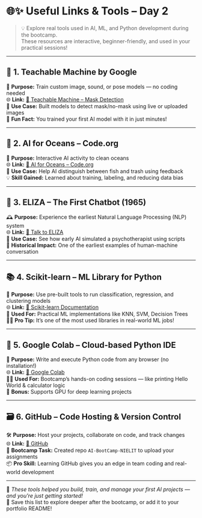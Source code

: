 # 🌐✨ Useful Links & Tools – Day 2

> 💡 Explore real tools used in AI, ML, and Python development during the bootcamp.  
> These resources are interactive, beginner-friendly, and used in your practical sessions!

---

## 🧠 1. Teachable Machine by Google

🧰 **Purpose:** Train custom image, sound, or pose models — no coding needed  
🌐 **Link:** [🔗 Teachable Machine – Mask Detection](https://teachablemachine.withgoogle.com/models/Tf4bJ-go5/)  
🎯 **Use Case:** Built models to detect mask/no-mask using live or uploaded images  
🚀 **Fun Fact:** You trained your first AI model with it in just minutes!

---

## 🌊 2. AI for Oceans – Code.org

🐠 **Purpose:** Interactive AI activity to clean oceans  
🌐 **Link:** [🔗 AI for Oceans – Code.org](https://studio.code.org/s/oceans/lessons/1/levels/2)  
🎯 **Use Case:** Help AI distinguish between fish and trash using feedback  
💡 **Skill Gained:** Learned about training, labeling, and reducing data bias

---

## 💬 3. ELIZA – The First Chatbot (1965)

🕰️ **Purpose:** Experience the earliest Natural Language Processing (NLP) system  
🌐 **Link:** [🔗 Talk to ELIZA](https://psych.fullerton.edu/mbirnbaum/psych101/eliza.htm)  
🎯 **Use Case:** See how early AI simulated a psychotherapist using scripts  
📜 **Historical Impact:** One of the earliest examples of human-machine conversation

---

## 📚 4. Scikit-learn – ML Library for Python

🧪 **Purpose:** Use pre-built tools to run classification, regression, and clustering models  
🌐 **Link:** [🔗 Scikit-learn Documentation](https://scikit-learn.org/stable/)  
🧰 **Used For:** Practical ML implementations like KNN, SVM, Decision Trees  
👨‍🔬 **Pro Tip:** It’s one of the most used libraries in real-world ML jobs!

---

## 📓 5. Google Colab – Cloud-based Python IDE

🚀 **Purpose:** Write and execute Python code from any browser (no installation!)  
🌐 **Link:** [🔗 Google Colab](https://colab.research.google.com)  
🧑‍💻 **Used For:** Bootcamp’s hands-on coding sessions — like printing Hello World & calculator logic  
🔌 **Bonus:** Supports GPU for deep learning projects

---

## 🗃️ 6. GitHub – Code Hosting & Version Control

🛠️ **Purpose:** Host your projects, collaborate on code, and track changes  
🌐 **Link:** [🔗 GitHub](https://github.com/)  
🎯 **Bootcamp Task:** Created repo `AI-BootCamp-NIELIT` to upload your assignments  
📦 **Pro Skill:** Learning GitHub gives you an edge in team coding and real-world development

---

💬 *These tools helped you build, train, and manage your first AI projects — and you're just getting started!*  
🎒 Save this list to explore deeper after the bootcamp, or add it to your portfolio README!

